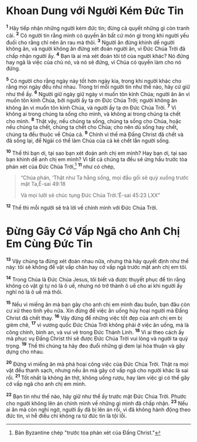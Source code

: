# Khoan Dung với Người Kém Ðức Tin
<sup><b>1</b></sup> Hãy tiếp nhận những người kém đức tin; đừng cả quyết những gì còn tranh cãi. <sup><b>2</b></sup> Có người tin rằng mình có quyền ăn bất cứ món gì trong khi người yếu đuối cho rằng chỉ nên ăn rau mà thôi. <sup><b>3</b></sup> Người ăn đừng khinh dể người không ăn, và người không ăn đừng xét đoán người ăn, vì Ðức Chúa Trời đã chấp nhận người ấy. <sup><b>4</b></sup> Bạn là ai mà xét đoán tôi tớ của người khác? Nó đứng hay ngã là việc của chủ nó, và nó sẽ đứng, vì Chúa có quyền làm cho nó đứng.

<sup><b>5</b></sup> Có người cho rằng ngày này tốt hơn ngày kia, trong khi người khác cho rằng mọi ngày đều như nhau. Trong trí mỗi người tin như thế nào, hãy cứ giữ như thể ấy. <sup><b>6</b></sup> Người giữ ngày giữ ngày vì muốn tôn kính Chúa; người ăn ăn vì muốn tôn kính Chúa, bởi người ấy tạ ơn Ðức Chúa Trời; người không ăn không ăn vì muốn tôn kính Chúa, và người ấy tạ ơn Ðức Chúa Trời. <sup><b>7</b></sup> Vì không ai trong chúng ta sống cho mình, và không ai trong chúng ta chết cho mình. <sup><b>8</b></sup> Thật vậy, nếu chúng ta sống, chúng ta sống cho Chúa, hoặc nếu chúng ta chết, chúng ta chết cho Chúa; cho nên dù sống hay chết, chúng ta đều thuộc về Chúa cả. <sup><b>9</b></sup> Chính vì thế mà Ðấng Christ đã chết và đã sống lại, để Ngài có thể làm Chúa của cả kẻ chết lẫn người sống.

<sup><b>10</b></sup> Thế thì bạn ơi, tại sao bạn xét đoán anh chị em mình? Hay bạn ơi, tại sao bạn khinh dể anh chị em mình? Vì tất cả chúng ta đều sẽ ứng hầu trước tòa phán xét của Ðức Chúa Trời,[^1] <sup><b>11</b></sup> như có chép,


> “Chúa phán, ‘Thật như Ta hằng sống, mọi đầu gối sẽ quỳ xuống trước mặt Ta,Ê-sai 49:18
> 
> Và mọi lưỡi sẽ chúc tụng Ðức Chúa Trời.’Ê-sai 45:23 LXX”
>

<sup><b>12</b></sup> Thế thì mỗi người sẽ trả lời về chính mình với Ðức Chúa Trời.

# Ðừng Gây Cớ Vấp Ngã cho Anh Chị Em Cùng Ðức Tin
<sup><b>13</b></sup> Vậy chúng ta đừng xét đoán nhau nữa, nhưng thà hãy quyết định như thế này: tôi sẽ không để vật vấp chân hay cớ vấp ngã trước mặt anh chị em tôi.

<sup><b>14</b></sup> Trong Chúa là Ðức Chúa Jesus, tôi biết và được thuyết phục để tin rằng không có vật gì tự nó là ô uế, nhưng nó trở thành ô uế cho ai khi người ấy nghĩ nó là ô uế mà thôi.

<sup><b>15</b></sup> Nếu vì miếng ăn mà bạn gây cho anh chị em mình đau buồn, bạn đâu còn cư xử theo tình yêu nữa. Xin đừng để việc ăn uống hủy hoại người mà Ðấng Christ đã chết thay. <sup><b>16</b></sup> Vậy đừng để những việc tốt đẹp của anh chị em bị gièm chê, <sup><b>17</b></sup> vì vương quốc Ðức Chúa Trời không phải ở việc ăn uống, mà là công chính, bình an, và vui vẻ trong Ðức Thánh Linh. <sup><b>18</b></sup> Vì ai theo cách ấy mà phục vụ Ðấng Christ thì sẽ được Ðức Chúa Trời vui lòng và người ta quý trọng. <sup><b>19</b></sup> Thế thì chúng ta hãy đeo đuổi những gì đem lại hòa thuận và gây dựng cho nhau.

<sup><b>20</b></sup> Ðừng vì miếng ăn mà phá hoại công việc của Ðức Chúa Trời. Thật ra mọi vật đều thanh sạch, nhưng nếu ăn mà gây cớ vấp ngã cho người khác là sai rồi. <sup><b>21</b></sup> Tốt nhất là không ăn thịt, không uống rượu, hay làm việc gì có thể gây cớ vấp ngã cho anh chị em mình.

<sup><b>22</b></sup> Bạn tin như thế nào, hãy giữ như thể ấy trước mặt Ðức Chúa Trời. Phước cho người không lên án chính mình về những gì mình đã chấp nhận. <sup><b>23</b></sup> Nếu ai ăn mà còn nghi ngờ, người ấy đã bị lên án rồi, vì đã không hành động theo đức tin, vì hễ điều chi không ra từ đức tin là tội lỗi.

[^1]: Bản Byzantine chép "trước tòa phán xét của Ðấng Christ."
